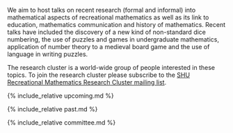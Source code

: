 We aim to host talks on recent research (formal and informal) into mathematical aspects of recreational mathematics as well as its link to education, mathematics communication and history of mathematics. Recent talks have included the discovery of a new kind of non-standard dice numbering, the use of puzzles and games in undergraduate mathematics, application of number theory to a medieval board game and the use of language in writing puzzles.

The research cluster is a world-wide group of people interested in these topics. To join the research cluster please subscribe to the [SHU Recreational Mathematics Research Cluster mailing list](https://www.google.com/url?q=https%3A%2F%2Fwww.jiscmail.ac.uk%2FSHU-RMRC&sa=D&sntz=1&usg=AFQjCNENE6mx8ZdEZVSckovetPHsqedVoA).

{% include_relative upcoming.md %}

{% include_relative past.md %}

{% include_relative committee.md %}
